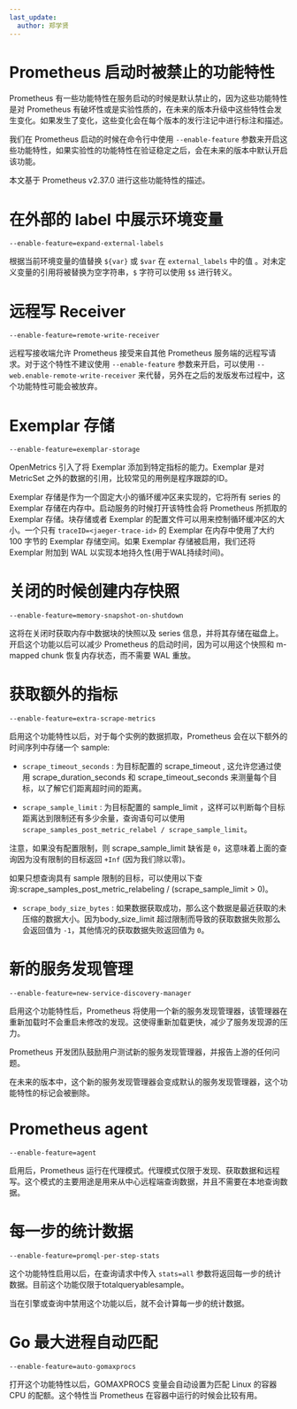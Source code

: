 ```yaml
---
last_update:
  author: 郑学贤
---
```


# Prometheus 启动时被禁止的功能特性

Prometheus 有一些功能特性在服务启动的时候是默认禁止的，因为这些功能特性是对 Prometheus 有破坏性或是实验性质的，在未来的版本升级中这些特性会发生变化。如果发生了变化，这些变化会在每个版本的发行注记中进行标注和描述。

我们在 Prometheus 启动的时候在命令行中使用 `--enable-feature` 参数来开启这些功能特性，如果实验性的功能特性在验证稳定之后，会在未来的版本中默认开启该功能。


本文基于 Prometheus  v2.37.0 进行这些功能特性的描述。

# 在外部的 label 中展示环境变量

`--enable-feature=expand-external-labels`

根据当前环境变量的值替换 `${var}` 或 `$var` 在  `external_labels` 中的值 。对未定义变量的引用将被替换为空字符串，`$` 字符可以使用 `$$` 进行转义。


# 远程写 Receiver

`--enable-feature=remote-write-receiver`

远程写接收端允许 Prometheus  接受来自其他 Prometheus 服务端的远程写请求。对于这个特性不建议使用  `--enable-feature`  参数来开启，可以使用 `--web.enable-remote-write-receiver` 来代替，另外在之后的发版发布过程中，这个功能特性可能会被放弃。



# Exemplar 存储

`--enable-feature=exemplar-storage` 

OpenMetrics 引入了将 Exemplar 添加到特定指标的能力。Exemplar 是对 MetricSet 之外的数据的引用，比较常见的用例是程序跟踪的ID。

Exemplar 存储是作为一个固定大小的循环缓冲区来实现的，它将所有 series 的 Exemplar 存储在内存中。启动服务的时候打开该特性会将 Prometheus 所抓取的 Exemplar 存储。块存储或者 Exemplar 的配置文件可以用来控制循环缓冲区的大小。一个只有 `traceID=<jaeger-trace-id>` 的 Exemplar 在内存中使用了大约 100 字节的 Exemplar 存储空间。如果 Exemplar 存储被启用，我们还将 Exemplar 附加到 WAL 以实现本地持久性(用于WAL持续时间)。

# 关闭的时候创建内存快照

`--enable-feature=memory-snapshot-on-shutdown`

这将在关闭时获取内存中数据块的快照以及 series 信息，并将其存储在磁盘上。开启这个功能以后可以减少 Prometheus 的启动时间，因为可以用这个快照和 m-mapped chunk 恢复内存状态，而不需要 WAL 重放。

# 获取额外的指标

`--enable-feature=extra-scrape-metrics`


启用这个功能特性以后，对于每个实例的数据抓取，Prometheus 会在以下额外的时间序列中存储一个 sample:

* `scrape_timeout_seconds` : 为目标配置的 scrape_timeout , 这允许您通过使用 scrape_duration_seconds 和 scrape_timeout_seconds 来测量每个目标，以了解它们距离超时间的距离。

* `scrape_sample_limit` : 为目标配置的 sample_limit ，这样可以判断每个目标距离达到限制还有多少余量，查询语句可以使用 `scrape_samples_post_metric_relabel / scrape_sample_limit`。

注意，如果没有配置限制，则 scrape_sample_limit 缺省是 `0`，这意味着上面的查询因为没有限制的目标返回 `+Inf` (因为我们除以零)。

如果只想查询具有 sample 限制的目标，可以使用以下查询:scrape_samples_post_metric_relabeling / (scrape_sample_limit > 0)。

* `scrape_body_size_bytes` : 如果数据获取成功，那么这个数据是最近获取的未压缩的数据大小。因为body_size_limit 超过限制而导致的获取数据失败那么会返回值为 `-1`，其他情况的获取数据失败返回值为 `0`。

# 新的服务发现管理

`--enable-feature=new-service-discovery-manager`


启用这个功能特性后，Prometheus 将使用一个新的服务发现管理器，该管理器在重新加载时不会重启未修改的发现。这使得重新加载更快，减少了服务发现源的压力。

Prometheus 开发团队鼓励用户测试新的服务发现管理器，并报告上游的任何问题。

在未来的版本中，这个新的服务发现管理器会变成默认的服务发现管理器，这个功能特性的标记会被删除。

# Prometheus agent 

`--enable-feature=agent`

启用后，Prometheus 运行在代理模式。代理模式仅限于发现、获取数据和远程写。这个模式的主要用途是用来从中心远程端查询数据，并且不需要在本地查询数据。


# 每一步的统计数据

`--enable-feature=promql-per-step-stats`


这个功能特性启用以后，在查询请求中传入 `stats=all` 参数将返回每一步的统计数据。目前这个功能仅限于totalqueryablesample。

当在引擎或查询中禁用这个功能以后，就不会计算每一步的统计数据。


# Go 最大进程自动匹配

`--enable-feature=auto-gomaxprocs`

打开这个功能特性以后，GOMAXPROCS 变量会自动设置为匹配 Linux 的容器 CPU 的配额。这个特性当 Prometheus 在容器中运行的时候会比较有用。